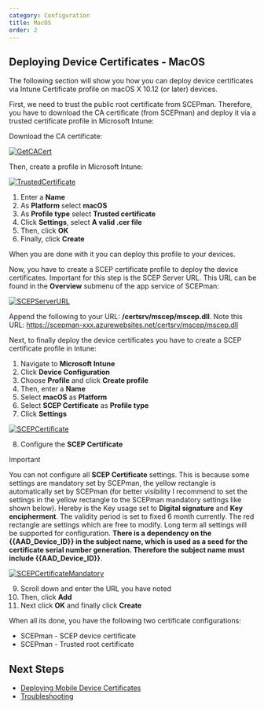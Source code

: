 ```yaml
---
category: Configuration
title: MacOS
order: 2
---
```


## Deploying Device Certificates - MacOS

The following section will show you how you can deploy device certificates via Intune Certificate profile on macOS X 10.12 (or later) devices.

First, we need to trust the public root certificate from SCEPman. Therefore, you have to download the CA certificate (from SCEPman) and deploy it via a trusted certificate profile in Microsoft Intune:

Download the CA certificate:

[![GetCACert](/media/scepman24.png)](/media/scepman24.png)

Then, create a profile in Microsoft Intune:

[![TrustedCertificate](/media/scepman_macos1.png)](/media/scepman_macos1.png)

1. Enter a **Name**
2. As **Platform** select **macOS**
3. As **Profile type** select **Trusted certificate**
4. Click **Settings**, select **A valid .cer file**
5. Then, click **OK**
6. Finally, click **Create**

When you are done with it you can deploy this profile to your devices.

Now, you have to create a SCEP certificate profile to deploy the device certificates. Important for this step is the SCEP Server URL. This URL can be found in the **Overview** submenu of the app service of SCEPman:

[![SCEPServerURL](/media/scepman27.png)](/media/scepman27.png)

Append the following to your URL: **/certsrv/mscep/mscep.dll**. Note this URL: https://scepman-xxx.azurewebsites.net/certsrv/mscep/mscep.dll

Next, to finally deploy the device certificates you have to create a SCEP certificate profile in Intune:

1. Navigate to **Microsoft Intune**
2. Click **Device Configuration**
3. Choose **Profile** and click **Create profile**
4. Then, enter a **Name**
5. Select **macOS** as **Platform**
6. Select **SCEP Certificate** as **Profile type**
7. Click **Settings**

[![SCEPCertificate](/media/scepman_macos1_1.png)](/media/scepman_macos1_1.png)

8. Configure the **SCEP Certificate**

> [!IMPORTANT]
> You can not configure all **SCEP Certificate** settings. This is because some settings are mandatory set by SCEPman, the yellow rectangle is automatically set by SCEPman (for better visibility I recommend to set the settings in the yellow rectangle to the SCEPman mandatory settings like shown below). Hereby is the Key usage set to **Digital signature** and **Key encipherment**. The validity period is set to fixed 6 month currently. The red rectangle are settings which are free to modify. Long term all settings will be supported for configuration. **There is a dependency on the {{AAD_Device_ID}} in the subject name, which is used as a seed for the certificate serial number generation. Therefore the subject name must include {{AAD_Device_ID}}**.
>
> [![SCEPCertificateMandatory](/media/scepman_macos2.png)](/media/scepman_macos2.png)

9. Scroll down and enter the URL you have noted
10. Then, click **Add**
11. Next click **OK** and finally click **Create**

When all its done, you have the following two certificate configurations:

* SCEPman - SCEP device certificate
* SCEPman - Trusted root certificate

## Next Steps

* [Deploying Mobile Device Certificates](07_cert_mobile_client.md)
* [Troubleshooting](11_troubleshooting.md)

